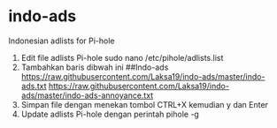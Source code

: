 # indo-ads
Indonesian adlists for Pi-hole

1. Edit file adlists Pi-hole
sudo nano /etc/pihole/adlists.list
2. Tambahkan baris dibwah ini
 ##Indo-ads
https://raw.githubusercontent.com/Laksa19/indo-ads/master/indo-ads.txt
https://raw.githubusercontent.com/Laksa19/indo-ads/master/indo-ads-annoyance.txt
3. Simpan file dengan menekan tombol CTRL+X kemudian y dan Enter
4. Update adlists Pi-hole dengan perintah pihole -g 
